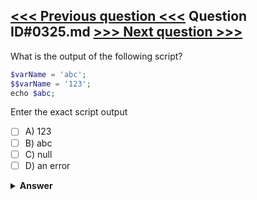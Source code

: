[<<< Previous question <<<](0324.md)   Question ID#0325.md   [>>> Next question >>>](0326.md)
---

What is the output of the following script?

```php
$varName = 'abc';
$$varName = '123';
echo $abc;
```
Enter the exact script output

- [ ] A) 123
- [ ] B) abc
- [ ] C) null
- [ ] D) an error

<details><summary><b>Answer</b></summary>
<p>
  Answer: <strong>A</strong>
</p>
</details>
